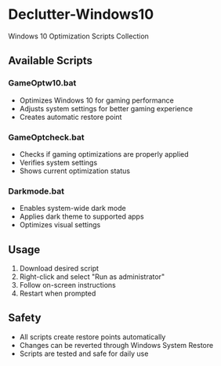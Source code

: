 # Declutter-Windows10

Windows 10 Optimization Scripts Collection

## Available Scripts

### GameOptw10.bat
- Optimizes Windows 10 for gaming performance
- Adjusts system settings for better gaming experience
- Creates automatic restore point

### GameOptcheck.bat
- Checks if gaming optimizations are properly applied
- Verifies system settings
- Shows current optimization status

### Darkmode.bat
- Enables system-wide dark mode
- Applies dark theme to supported apps
- Optimizes visual settings

## Usage

1. Download desired script
2. Right-click and select "Run as administrator"
3. Follow on-screen instructions
4. Restart when prompted

## Safety
- All scripts create restore points automatically
- Changes can be reverted through Windows System Restore
- Scripts are tested and safe for daily use
